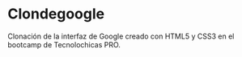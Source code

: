 # Clondegoogle
Clonación de la interfaz de Google creado con HTML5 y CSS3  en el bootcamp de Tecnolochicas PRO.
